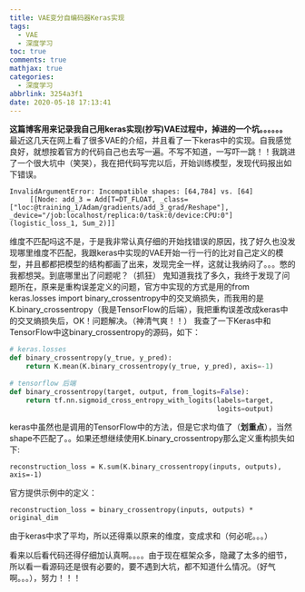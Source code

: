 ```yaml
---
title: VAE变分自编码器Keras实现
tags:
  - VAE
  - 深度学习
toc: true
comments: true
mathjax: true
categories:
  - 深度学习
abbrlink: 3254a3f1
date: 2020-05-18 17:13:41
---
```


   **这篇博客用来记录我自己用keras实现(抄写)VAE过程中，掉进的一个坑。。。。。。**
    最近这几天在网上看了很多VAE的介绍，并且看了一下keras中的实现。自我感觉良好，就想按着官方的代码自己也去写一遍。不写不知道，一写吓一跳！！我跳进了一个很大坑中（笑哭），我在把代码写完以后，开始训练模型，发现代码报出如下错误。
```
InvalidArgumentError: Incompatible shapes: [64,784] vs. [64]
	 [[Node: add_3 = Add[T=DT_FLOAT, _class=["loc:@training_1/Adam/gradients/add_3_grad/Reshape"], _device="/job:localhost/replica:0/task:0/device:CPU:0"](logistic_loss_1, Sum_2)]]
```
  

   维度不匹配吗这不是，于是我非常认真仔细的开始找错误的原因，找了好久也没发现哪里维度不匹配，我跟keras中实现的VAE开始一行一行的比对自己定义的模型，并且都都把模型的结构都画了出来，发现完全一样，这就让我纳闷了。。。憋的我都想哭。到底哪里出了问题呢？（抓狂）
   鬼知道我找了多久，我终于发现了问题所在，原来是重构误差定义的问题，官方中实现的方式是用的from keras.losses import binary_crossentropy中的交叉熵损失，而我用的是K.binary_crossentropy（我是TensorFlow的后端），我把重构误差改成keras中的交叉熵损失后，OK！问题解决。（神清气爽！！）
   我查了一下Keras中和TensorFlow中这binary_crossentropy的源码，如下：
   

```python
# keras.losses
def binary_crossentropy(y_true, y_pred):
    return K.mean(K.binary_crossentropy(y_true, y_pred), axis=-1) 
	
# tensorflow 后端
def binary_crossentropy(target, output, from_logits=False):
    return tf.nn.sigmoid_cross_entropy_with_logits(labels=target,
                                                   logits=output)
```
keras中虽然也是调用的TensorFlow中的方法，但是它求均值了（**划重点**），当然shape不匹配了。。如果还想继续使用K.binary_crossentropy那么定义重构损失如下:

```
reconstruction_loss = K.sum(K.binary_crossentropy(inputs, outputs), axis=-1)
```
官方提供示例中的定义：

```
reconstruction_loss = binary_crossentropy(inputs, outputs) * original_dim
```
由于keras中求了平均，所以还得乘以原来的维度，变成求和（何必呢。。。）

看来以后看代码还得仔细加认真啊。。。。由于现在框架众多，隐藏了太多的细节，所以看一看源码还是很有必要的，要不遇到大坑，都不知道什么情况。（好气啊。。。），努力！！！
   